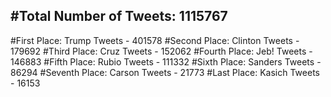 #Total Number of Tweets: 1115767 
---
#First Place: Trump Tweets - 401578
#Second Place: Clinton Tweets - 179692
#Third Place: Cruz Tweets - 152062
#Fourth Place: Jeb! Tweets - 146883
#Fifth Place: Rubio Tweets - 111332
#Sixth Place: Sanders Tweets - 86294
#Seventh Place: Carson Tweets - 21773
#Last Place: Kasich Tweets - 16153
